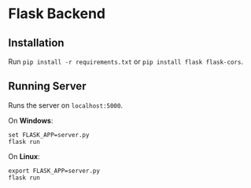 # Flask Backend

## Installation

Run `pip install -r requirements.txt` or `pip install flask flask-cors`.

## Running Server

Runs the server on `localhost:5000`.

On **Windows**:

```
set FLASK_APP=server.py
flask run
```

On **Linux**:

```
export FLASK_APP=server.py
flask run
```
